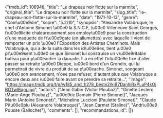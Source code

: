 {"tmdb_id": 108948, "title": "Le drapeau noir flotte sur la marmite", "original_title": "Le drapeau noir flotte sur la marmite", "slug_title": "le-drapeau-noir-flotte-sur-la-marmite", "date": "1971-10-13", "genre": "Com\u00e9die", "score": "5.2/10", "synopsis": "Alexandre Volabruque, le chef d'Antoine Simonet \u00e0 la S.N.C.F, \u00e0 Villeneuve Saint Georges, f\u00e9licite chaleureusement son employ\u00e9 pour la construction d'une maquette de fr\u00e9gate (en allumettes) avec laquelle il vient de remporter un prix \u00e0 l'Exposition des Artistes Cheminots. Mais Volabruque, qui a de la suite dans les id\u00e9es, tient \u00e0 pr\u00e9sent \u00e0 ce que Simonet lui construise un v\u00e9ritable bateau pour p\u00eacher la daurade. Il a en effet l'id\u00e9e fixe d'aller passer sa retraite \u00e0 Dieppe, \u00e0 bord d'un Grondin, qui lui permettrait de vivre du produit de sa p\u00eache. Simonet, songeant \u00e0 son avancement, n'ose pas refuser, d'autant plus que Volabruque a encore deux ans \u00e0 faire avant de prendre sa retraite...", "image": "https://image.tmdb.org/t/p/w185_and_h278_bestv2/kiB7DanhjRxPLuP4kOjBOTwlBqm.jpg", "actors": ["Jean Gabin (Victor Ploubaz)", "Ginette Leclerc (Marie-Ange Ploubaz)", "\u00c9ric Damain (Pierre Simonet)", "Jacques Marin (Antoine Simonet)", "Micheline Luccioni (Paulette Simonet)", "Claude Pi\u00e9plu (Alexandre Volabruque)", "Jean Carmet (Staline)", "Andr\u00e9 Pousse (Balloche)"], "comments": [], "recommandations_id": []}